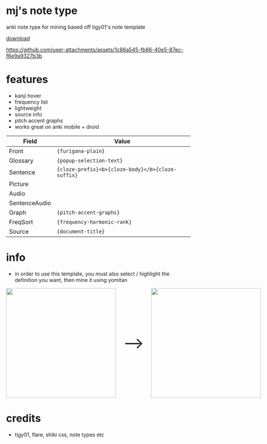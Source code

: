 # mj's note type
anki note type for mining based off tigy01's note template

[download](https://github.com/watchtheflowers/mj-s-note-type/blob/main/mj%20auto%20mining.apkg)

https://github.com/user-attachments/assets/1c86a545-fb66-40e5-87ec-f6e9a9327b3b

# features
- kanji hover
- frequency list
- lightweight
- source info
- pitch accent graphs
- works great on anki mobile + droid

| Field              | Value                                             |
| ------------------ | ------------------------------------------------- |
| Front              | `{furigana-plain}`                                |
| Glossary           | `{popup-selection-text}`                          |
| Sentence           | `{cloze-prefix}<b>{cloze-body}</b>{cloze-suffix}` |
| Picture            |                                                   |
| Audio              |                                                   |
| SentenceAudio      |                                                   |
| Graph              | `{pitch-accent-graphs}`                           |
| FreqSort           | `{frequency-harmonic-rank}`                       |
| Source             | `{document-title}`                                |

# info
- in order to use this template, you must also select / highlight the definition you want, then mine it using yomitan
<div align="center" style="display: inline-flex; align-items: center; gap: 20px;">
  <img src="https://github.com/user-attachments/assets/0c5c2cd6-f420-4ba5-a7b8-57e5132c222d" height="300px" />
  <span style="font-size: 3em;">⟶</span>
  <img src="https://github.com/user-attachments/assets/e06c5e53-c00e-476d-9634-e05679e42619" height="300px" />
</div>







# credits
- tigy01, flare, shiki css, note types etc
